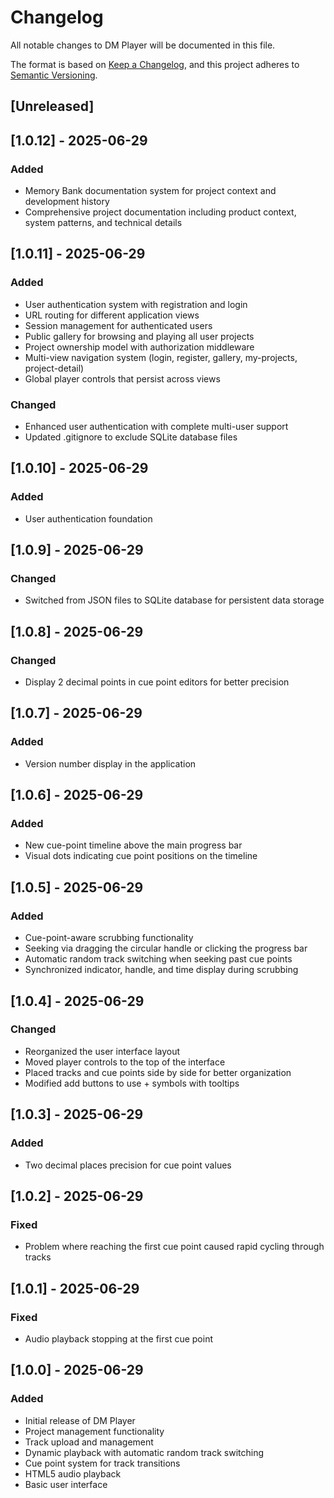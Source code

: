 # Changelog
All notable changes to DM Player will be documented in this file.

The format is based on [Keep a Changelog](https://keepachangelog.com/en/1.0.0/),
and this project adheres to [Semantic Versioning](https://semver.org/spec/v2.0.0.html).

## [Unreleased]

## [1.0.12] - 2025-06-29
### Added
- Memory Bank documentation system for project context and development history
- Comprehensive project documentation including product context, system patterns, and technical details

## [1.0.11] - 2025-06-29
### Added
- User authentication system with registration and login
- URL routing for different application views
- Session management for authenticated users
- Public gallery for browsing and playing all user projects
- Project ownership model with authorization middleware
- Multi-view navigation system (login, register, gallery, my-projects, project-detail)
- Global player controls that persist across views

### Changed
- Enhanced user authentication with complete multi-user support
- Updated .gitignore to exclude SQLite database files

## [1.0.10] - 2025-06-29
### Added
- User authentication foundation

## [1.0.9] - 2025-06-29
### Changed
- Switched from JSON files to SQLite database for persistent data storage

## [1.0.8] - 2025-06-29
### Changed
- Display 2 decimal points in cue point editors for better precision

## [1.0.7] - 2025-06-29
### Added
- Version number display in the application

## [1.0.6] - 2025-06-29
### Added
- New cue-point timeline above the main progress bar
- Visual dots indicating cue point positions on the timeline

## [1.0.5] - 2025-06-29
### Added
- Cue-point-aware scrubbing functionality
- Seeking via dragging the circular handle or clicking the progress bar
- Automatic random track switching when seeking past cue points
- Synchronized indicator, handle, and time display during scrubbing

## [1.0.4] - 2025-06-29
### Changed
- Reorganized the user interface layout
- Moved player controls to the top of the interface
- Placed tracks and cue points side by side for better organization
- Modified add buttons to use + symbols with tooltips

## [1.0.3] - 2025-06-29
### Added
- Two decimal places precision for cue point values

## [1.0.2] - 2025-06-29
### Fixed
- Problem where reaching the first cue point caused rapid cycling through tracks

## [1.0.1] - 2025-06-29
### Fixed
- Audio playback stopping at the first cue point

## [1.0.0] - 2025-06-29
### Added
- Initial release of DM Player
- Project management functionality
- Track upload and management
- Dynamic playback with automatic random track switching
- Cue point system for track transitions
- HTML5 audio playback
- Basic user interface
